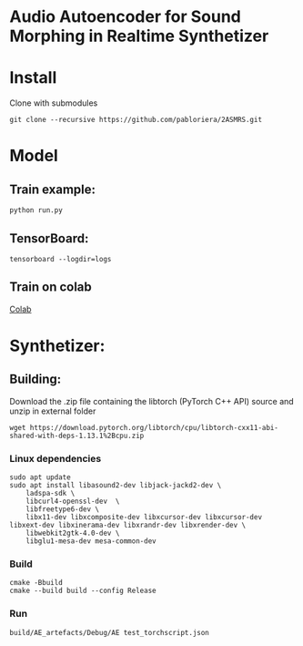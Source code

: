 # Audio Autoencoder for Sound Morphing in Realtime Synthetizer

# Install

Clone with submodules

```
git clone --recursive https://github.com/pabloriera/2ASMRS.git
```

# Model

## Train example:
```console
python run.py
```

## TensorBoard:
```console
tensorboard --logdir=logs
```
## Train on colab

[Colab](https://colab.research.google.com/drive/1VMalSDqbO-idkTdtX47v7qRcLDioZ5GT#scrollTo=4zlUqBjwMCeu)

# Synthetizer:

## Building:

Download the .zip file containing the libtorch (PyTorch C++ API) source and unzip in external folder

```console
wget https://download.pytorch.org/libtorch/cpu/libtorch-cxx11-abi-shared-with-deps-1.13.1%2Bcpu.zip
```

### Linux dependencies

```
sudo apt update
sudo apt install libasound2-dev libjack-jackd2-dev \
    ladspa-sdk \
    libcurl4-openssl-dev  \
    libfreetype6-dev \
    libx11-dev libxcomposite-dev libxcursor-dev libxcursor-dev libxext-dev libxinerama-dev libxrandr-dev libxrender-dev \
    libwebkit2gtk-4.0-dev \
    libglu1-mesa-dev mesa-common-dev
```

### Build 
```console
cmake -Bbuild
cmake --build build --config Release
```

### Run
```console
build/AE_artefacts/Debug/AE test_torchscript.json
```
